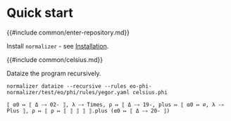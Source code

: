 # Quick start

{{#include common/enter-repository.md}}

Install `normalizer` - see [Installation](./installation.md).

{{#include common/celsius.md}}

Dataize the program recursively.

```$ as console
normalizer dataize --recursive --rules eo-phi-normalizer/test/eo/phi/rules/yegor.yaml celsius.phi
```

```console
⟦ α0 ↦ ⟦ Δ ⤍ 02- ⟧, λ ⤍ Times, ρ ↦ ⟦ Δ ⤍ 19-, plus ↦ ⟦ α0 ↦ ∅, λ ⤍ Plus ⟧, ρ ↦ ⟦ ρ ↦ ⟦ ⟧ ⟧ ⟧ ⟧.plus (α0 ↦ ⟦ Δ ⤍ 20- ⟧)
```
